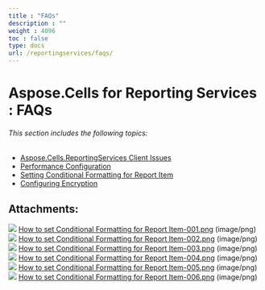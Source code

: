 ```yaml
---
title : "FAQs" 
description : "" 
weight : 4096 
toc : false
type: docs
url: /reportingservices/faqs/
---
```


# Aspose.Cells for Reporting Services : FAQs


###### This section includes the following topics:  

*   [Aspose.Cells.ReportingServices Client Issues](https://docs2.aspose.com/cells/reportingservices/faqs/clientissues/)
*   [Performance Configuration](https://docs2.aspose.com/cells/reportingservices/faqs/performance+configuration)
*   [Setting Conditional Formatting for Report Item](https://docs2.aspose.com/cells/reportingservices/faqs/setting+conditional+formatting+for+report+item)
*   [Configuring Encryption](https://docs2.aspose.com/cells/reportingservices/faqs/configuring+encryption)

## Attachments:

![](https://docs2.aspose.com/cells/reportingservices/images/icons/bullet_blue.gif) [How to set Conditional Formatting for Report Item-001.png](https://docs2.aspose.com/cells/reportingservices/attachments/6094868/6193272.png) (image/png)  
![](https://docs2.aspose.com/cells/reportingservices/images/icons/bullet_blue.gif) [How to set Conditional Formatting for Report Item-002.png](https://docs2.aspose.com/cells/reportingservices/attachments/6094868/6193267.png) (image/png)  
![](https://docs2.aspose.com/cells/reportingservices/images/icons/bullet_blue.gif) [How to set Conditional Formatting for Report Item-003.png](https://docs2.aspose.com/cells/reportingservices/attachments/6094868/6193266.png) (image/png)  
![](https://docs2.aspose.com/cells/reportingservices/images/icons/bullet_blue.gif) [How to set Conditional Formatting for Report Item-004.png](https://docs2.aspose.com/cells/reportingservices/attachments/6094868/6193269.png) (image/png)  
![](https://docs2.aspose.com/cells/reportingservices/images/icons/bullet_blue.gif) [How to set Conditional Formatting for Report Item-005.png](https://docs2.aspose.com/cells/reportingservices/attachments/6094868/6193268.png) (image/png)  
![](https://docs2.aspose.com/cells/reportingservices/images/icons/bullet_blue.gif) [How to set Conditional Formatting for Report Item-006.png](https://docs2.aspose.com/cells/reportingservices/attachments/6094868/6193265.png) (image/png)  

